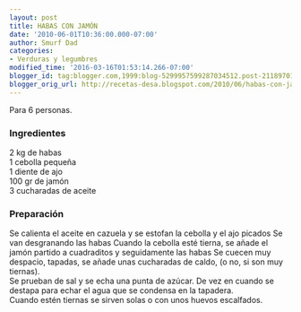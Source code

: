```yaml
---
layout: post
title: HABAS CON JAMÓN
date: '2010-06-01T10:36:00.000-07:00'
author: Smurf Dad
categories:
- Verduras y legumbres
modified_time: '2016-03-16T01:53:14.266-07:00'
blogger_id: tag:blogger.com,1999:blog-5299957599287034512.post-2118970194577097199
blogger_orig_url: http://recetas-desa.blogspot.com/2010/06/habas-con-jamon.html
---
```


Para 6 personas.<br /><h3>Ingredientes</h3>2 kg de habas<br />1 cebolla pequeña<br />1 diente de ajo<br />100 gr de jamón<br />3 cucharadas de aceite<br /><h3>Preparación</h3>Se calienta el aceite en cazuela y se estofan la cebolla y el ajo picados Se van desgranando las habas Cuando la cebolla esté tierna, se añade el jamón partido a cuadraditos y seguidamente las habas Se cuecen muy despacio, tapadas, se añade unas cucharadas de caldo, (o no, si son muy tiernas).<br />Se prueban de sal y se echa una punta de azúcar. De vez en cuando se destapa para echar el agua que se condensa en la tapadera.<br />Cuando estén tiernas se sirven solas o con unos huevos escalfados.